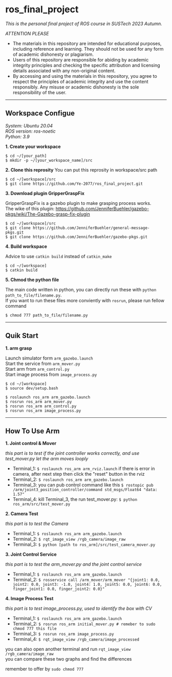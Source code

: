 # ros_final_project  
*This is the personal final project of ROS course in SUSTech 2023 Autumn.*

*ATTENTION PLEASE*
- The materials in this repository are intended for educational purposes, including reference and learning. They should not be used for any form of academic dishonesty or plagiarism.
- Users of this repository are responsible for abiding by academic integrity principles and checking the specific attribution and licensing details associated with any non-original content.
- By accessing and using the materials in this repository, you agree to respect the principles of academic integrity and use the content responsibly. Any misuse or academic dishonesty is the sole responsibility of the user.

---

## Workspace Configue

*System: Ubuntu 20.04*  
*ROS version: ros-noetic*  
*Python: 3.9*

**1. Create your workspace**
  
```
$ cd ~/[your_path]
$ mkdir -p ~/[your_workspace_name]/src
```

**2. Clone this reprosity**
You can put this reprosity in workspace/src path
  
```
$ cd ~/[workspace]/src
$ git clone https://github.com/Ye-2077/ros_final_project.git
```

**3. Download plugin GripperGraspFix**

GripperGraspFix is a gazebo plugin to make grasping process works.  
The wike of this plugin: https://github.com/JenniferBuehler/gazebo-pkgs/wiki/The-Gazebo-grasp-fix-plugin

```
$ cd ~/[workspace]/src
$ git clone https://github.com/JenniferBuehler/general-message-pkgs.git
$ git clone https://github.com/JenniferBuehler/gazebo-pkgs.git
```

**4. Build workspace**  

Advice to use `catkin build` instead of `catkin_make`  

```
$ cd ~/[workspace]  
$ catkin build
```

**5. Chmod the python file**  

The main code written in python, you can directly run these with `python path_to_file/filename.py`.  
If you want to run these files more conviently with `rosrun`, please run fellow command
```
$ chmod 777 path_to_file/filename.py
```

---

## Quik Start

**1. arm grasp**

Launch simulator form `arm_gazebo.launch`  
Start the service from `arm_mover.py`  
Start arm from `arm_control.py`  
Start image process from `image_process.py`  

```
$ cd ~/[workspace]
$ source dev/setup.bash

$ roslaunch ros_arm arm_gazebo.launch
$ rosrun ros_arm arm_mover.py
$ rosrun ros_arm arm_control.py
$ rosrun ros_arm image_process.py
```

---

## How To Use Arm

**1. Joint control & Mover**  

*this part is to test if the joint controller works correctly, and use test_mover.py let the arm moves looply*    

- Terminal_1: `$ roslaunch ros_arm arm_rviz.launch`
  if there is error in camera, after next step then click the "reset" button in the rviz  
- Terminal_2: `$ roslaunch ros_arm arm_gazebo.launch `
- Terminal_3: you can pub control command like this `$ rostopic pub /arm/joint3_position_controller/command std_msgs/Float64 "data: 1.57" `
- Terminal_4: kill Terminal_3, the run test_mover.py: `$ python ros_arm/src/test_mover.py `

  
**2. Camera Test**

*this part is to test the Camera*

- Terminal_1: `$ roslaunch ros_arm arm_gazebo.launch `
- Terminal_2: `$ rqt_image_view /rgb_camera/image_raw `
- Terminal_3: `$ python [path to ros_arm]/src/test_camera_mover.py`

**3. Joint Control Service**

*this part is to test the arm_mover.py and the joint control service*  

- Terminal_1: `$ roslaunch ros_arm arm_gazebo.launch` 
- Terminal_2: `$ rosservice call /arm_mover/arm_mover "{joint1: 0.0, joint2: 0.0, joint3: -1.0, joint4: 1.0, joint5: 0.0, joint6: 0.0, finger_joint1: 0.0, finger_joint2: 0.0}"`

**4. Image Process Test**

*this part is to test image_process.py, used to identify the box with CV*  

- Terminal_1: `$ roslaunch ros_arm arm_gazebo.launch `
- Terminal_2: `$ rosrun ros_arm initial_mover.py # remeber to sudo chmod 777 this file`
- Terminal_3: `$ rosrun ros_arm image_process.py `
- Terminal_4: `$ rqt_image_view /rgb_camera/image_processed`

you can also open another terminal and run `rqt_image_view /rgb_camera/image_raw`  
you can compare these two graphs and find the differences


remember to offer 
 by `sudo chmod 777`
